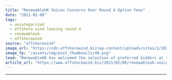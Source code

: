 ```yaml
---
title: "RenewableUK Voices Concerns Over Round 4 Option Fees"
date: "2021-02-08"
tags: 
  - uncategorized
  - offshore wind leasing round 4
  - renewableuk
  - offshorewind
source: "offshorewind"
image_url: "https://cdn.offshorewind.biz/wp-content/uploads/sites/2/2021/02/08134002/RenewableUK_Melanie-Onn.png"
image_fp: "/assets/img/post_thumbnails/40.png"
lead: "RenewableUK has welcomed the selection of preferred bidders at the Crown Estate&#8217;s Offshore Wind"
article_url: "https://www.offshorewind.biz/2021/02/08/renewableuk-voices-concerns-over-round-4-option-fees/"
---
```


---
